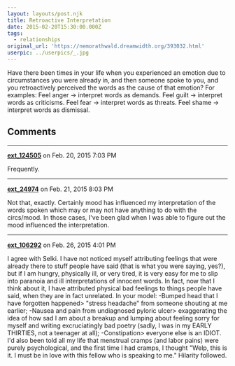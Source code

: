 ```yaml
---
layout: layouts/post.njk
title: Retroactive Interpretation
date: 2015-02-20T15:30:00.000Z
tags:
  - relationships
original_url: 'https://nemorathwald.dreamwidth.org/393032.html'
userpic: ../userpics/_.jpg
---
```

Have there been times in your life when you experienced an emotion due to circumstances you were already in, and then someone spoke to you, and you retroactively perceived the words as the cause of that emotion? For examples: Feel anger -> interpret words as demands. Feel guilt -> interpret words as criticisms. Feel fear -> interpret words as threats. Feel shame -> interpret words as dismissal.

## Comments

---

**[ext_124505](https://www.dreamwidth.org/users/ext_124505)** on Feb. 20, 2015 7:03 PM

Frequently.

---

**[ext_24974](https://www.dreamwidth.org/users/ext_24974)** on Feb. 21, 2015 8:03 PM

Not that, exactly. Certainly mood has influenced my interpretation of the words spoken which may or may not have anything to do with the circs/mood. In those cases, I've been glad when I was able to figure out the mood influenced the interpretation.

---

**[ext_106292](https://www.dreamwidth.org/users/ext_106292)** on Feb. 26, 2015 4:01 PM

I agree with Selki. I have not noticed myself attributing feelings that were already there to stuff people have said (that is what you were saying, yes?), but if I am hungry, physically ill, or very tired, it is very easy for me to slip into paranoia and ill interpretations of innocent words. In fact, now that I think about it, I have attributed physical bad feelings to things people have said, when they are in fact unrelated. In your model: -Bumped head that I have forgotten happened> "stress headache" from someone shouting at me earlier; -Nausea and pain from undiagnosed pyloric ulcer> exaggerating the idea of how sad I am about a breakup and lumping about feeling sorry for myself and writing excruciatingly bad poetry (sadly, I was in my EARLY THIRTIES, not a teenager at all); -Constipation> everyone else is an IDIOT. I'd also been told all my life that menstrual cramps (and labor pains) were purely psychological, and the first time I had cramps, I thought "Welp, this is it. I must be in love with this fellow who is speaking to me." Hilarity followed.
